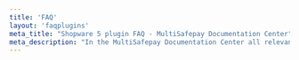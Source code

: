 ```yaml
---
title: 'FAQ'
layout: 'faqplugins'
meta_title: "Shopware 5 plugin FAQ - MultiSafepay Documentation Center"
meta_description: "In the MultiSafepay Documentation Center all relevant information regarding our Plugins and API. As well as Support pages for Payment Method, Tools and General Questions. You can also find the contact details of our Support Team and Integration Team."
---
```

